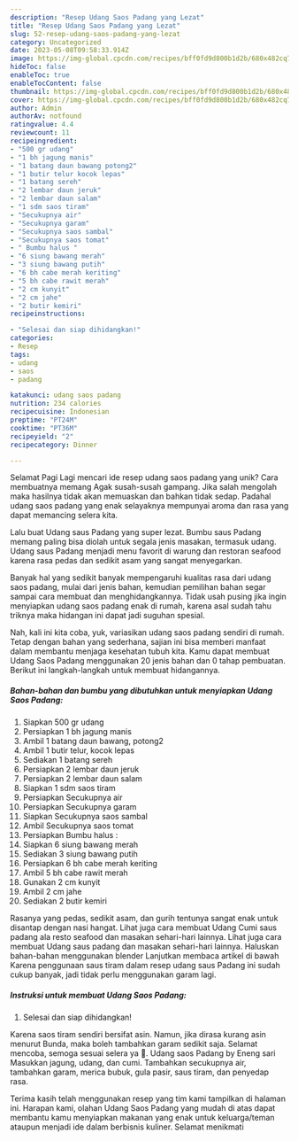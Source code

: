 ```yaml
---
description: "Resep Udang Saos Padang yang Lezat"
title: "Resep Udang Saos Padang yang Lezat"
slug: 52-resep-udang-saos-padang-yang-lezat
category: Uncategorized
date: 2023-05-08T09:58:33.914Z
image: https://img-global.cpcdn.com/recipes/bff0fd9d800b1d2b/680x482cq70/udang-saos-padang-foto-resep-utama.jpg
hideToc: false
enableToc: true
enableTocContent: false
thumbnail: https://img-global.cpcdn.com/recipes/bff0fd9d800b1d2b/680x482cq70/udang-saos-padang-foto-resep-utama.jpg
cover: https://img-global.cpcdn.com/recipes/bff0fd9d800b1d2b/680x482cq70/udang-saos-padang-foto-resep-utama.jpg
author: Admin
authorAv: notfound
ratingvalue: 4.4
reviewcount: 11
recipeingredient:
- "500 gr udang"
- "1 bh jagung manis"
- "1 batang daun bawang potong2"
- "1 butir telur kocok lepas"
- "1 batang sereh"
- "2 lembar daun jeruk"
- "2 lembar daun salam"
- "1 sdm saos tiram"
- "Secukupnya air"
- "Secukupnya garam"
- "Secukupnya saos sambal"
- "Secukupnya saos tomat"
- " Bumbu halus "
- "6 siung bawang merah"
- "3 siung bawang putih"
- "6 bh cabe merah keriting"
- "5 bh cabe rawit merah"
- "2 cm kunyit"
- "2 cm jahe"
- "2 butir kemiri"
recipeinstructions:

- "Selesai dan siap dihidangkan!"
categories:
- Resep
tags:
- udang
- saos
- padang

katakunci: udang saos padang 
nutrition: 234 calories
recipecuisine: Indonesian
preptime: "PT24M"
cooktime: "PT36M"
recipeyield: "2"
recipecategory: Dinner

---
```



Selamat Pagi Lagi mencari ide resep udang saos padang yang unik? Cara membuatnya memang Agak susah-susah gampang. Jika salah mengolah maka hasilnya tidak akan memuaskan dan bahkan tidak sedap. Padahal udang saos padang yang enak selayaknya mempunyai aroma dan rasa yang dapat memancing selera kita.


Lalu buat Udang saus Padang yang super lezat. Bumbu saus Padang memang paling bisa diolah untuk segala jenis masakan, termasuk udang. Udang saus Padang menjadi menu favorit di warung dan restoran seafood karena rasa pedas dan sedikit asam yang sangat menyegarkan.

Banyak hal yang sedikit banyak mempengaruhi kualitas rasa dari udang saos padang, mulai dari jenis bahan, kemudian pemilihan bahan segar sampai cara membuat dan menghidangkannya. Tidak usah pusing jika ingin menyiapkan udang saos padang enak di rumah, karena asal sudah tahu triknya maka hidangan ini dapat jadi suguhan spesial.


Nah, kali ini kita coba, yuk, variasikan udang saos padang sendiri di rumah. Tetap dengan bahan yang sederhana, sajian ini bisa memberi manfaat dalam membantu menjaga kesehatan tubuh kita. Kamu dapat membuat Udang Saos Padang menggunakan 20 jenis bahan dan 0 tahap pembuatan. Berikut ini langkah-langkah untuk membuat hidangannya.

<!--inarticleads1-->

##### Bahan-bahan dan bumbu yang dibutuhkan untuk menyiapkan Udang Saos Padang:

1. Siapkan 500 gr udang
1. Persiapkan 1 bh jagung manis
1. Ambil 1 batang daun bawang, potong2
1. Ambil 1 butir telur, kocok lepas
1. Sediakan 1 batang sereh
1. Persiapkan 2 lembar daun jeruk
1. Persiapkan 2 lembar daun salam
1. Siapkan 1 sdm saos tiram
1. Persiapkan Secukupnya air
1. Persiapkan Secukupnya garam
1. Siapkan Secukupnya saos sambal
1. Ambil Secukupnya saos tomat
1. Persiapkan  Bumbu halus :
1. Siapkan 6 siung bawang merah
1. Sediakan 3 siung bawang putih
1. Persiapkan 6 bh cabe merah keriting
1. Ambil 5 bh cabe rawit merah
1. Gunakan 2 cm kunyit
1. Ambil 2 cm jahe
1. Sediakan 2 butir kemiri


Rasanya yang pedas, sedikit asam, dan gurih tentunya sangat enak untuk disantap dengan nasi hangat. Lihat juga cara membuat Udang Cumi saus padang ala resto seafood dan masakan sehari-hari lainnya. Lihat juga cara membuat Udang saus padang dan masakan sehari-hari lainnya. Haluskan bahan-bahan menggunakan blender Lanjutkan membaca artikel di bawah Karena penggunaan saus tiram dalam resep udang saus Padang ini sudah cukup banyak, jadi tidak perlu menggunakan garam lagi. 

<!--inarticleads2-->

##### Instruksi untuk membuat Udang Saos Padang:


1. Selesai dan siap dihidangkan!

Karena saos tiram sendiri bersifat asin. Namun, jika dirasa kurang asin menurut Bunda, maka boleh tambahkan garam sedikit saja. Selamat mencoba, semoga sesuai selera ya 🙂. Udang saos Padang by Eneng sari Masukkan jagung, udang, dan cumi. Tambahkan secukupnya air, tambahkan garam, merica bubuk, gula pasir, saus tiram, dan penyedap rasa. 

Terima kasih telah menggunakan resep yang tim kami tampilkan di halaman ini. Harapan kami, olahan Udang Saos Padang yang mudah di atas dapat membantu kamu menyiapkan makanan yang enak untuk keluarga/teman ataupun menjadi ide dalam berbisnis kuliner. Selamat menikmati
